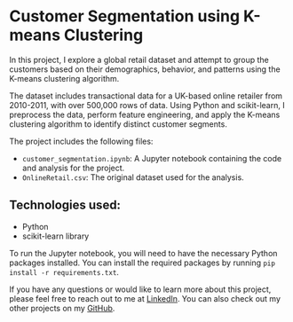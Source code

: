 # Customer Segmentation using K-means Clustering

In this project, I explore a global retail dataset and attempt to group the customers based on their demographics, behavior, and patterns using the K-means clustering algorithm.

The dataset includes transactional data for a UK-based online retailer from 2010-2011, with over 500,000 rows of data. Using Python and scikit-learn, I preprocess the data, perform feature engineering, and apply the K-means clustering algorithm to identify distinct customer segments.

The project includes the following files:

- `customer_segmentation.ipynb`: A Jupyter notebook containing the code and analysis for the project.
- `OnlineRetail.csv`: The original dataset used for the analysis.

## Technologies used:
- Python
- scikit-learn library

To run the Jupyter notebook, you will need to have the necessary Python packages installed. You can install the required packages by running `pip install -r requirements.txt`.

If you have any questions or would like to learn more about this project, please feel free to reach out to me at [LinkedIn](https://www.linkedin.com/in/abdullah-kasri/). You can also check out my other projects on my [GitHub](https://github.com/AbdullahKasri/Portfolio/).
